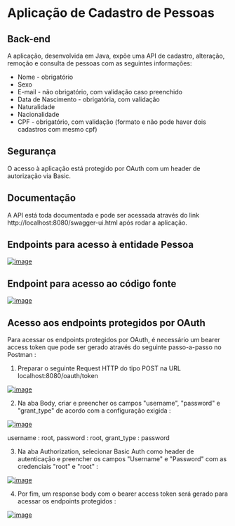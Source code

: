 # Aplicação de Cadastro de Pessoas

## Back-end

A aplicação, desenvolvida em Java, expõe uma API de cadastro, alteração, remoção e consulta de pessoas com as seguintes informações:
- Nome - obrigatório
- Sexo
- E-mail - não obrigatório, com validação caso preenchido
- Data de Nascimento - obrigatória, com validação
- Naturalidade
- Nacionalidade
- CPF - obrigatório, com validação (formato e não pode haver dois cadastros com mesmo cpf)

## Segurança

O acesso à aplicação está protegido por OAuth com um header de autorização via Basic.

## Documentação

A API está toda documentada e pode ser acessada através do link http://localhost:8080/swagger-ui.html após rodar a aplicação.

## Endpoints para acesso à entidade Pessoa

<a href="https://ibb.co/qntWnq3"><img src="https://i.ibb.co/N38m3Dd/image.png" alt="image" border="0" /></a>

## Endpoint para acesso ao código fonte

<a href="https://ibb.co/k6K9L9r"><img src="https://i.ibb.co/wrywnwb/image.png" alt="image" border="0" /></a>

## Acesso aos endpoints protegidos por OAuth

Para acessar os endpoints protegidos por OAuth, é necessário um bearer access token que pode ser gerado através do seguinte passo-a-passo no Postman :

1. Preparar o seguinte Request HTTP do tipo POST na URL localhost:8080/oauth/token

<a href="https://ibb.co/8d8y891"><img src="https://i.ibb.co/JykYkHD/image.png" alt="image" border="0" /></a>

2. Na aba Body, criar e preencher os campos "username", "password" e "grant_type" de acordo com a configuração exigida :

<a href="https://ibb.co/hBmt0fF"><img src="https://i.ibb.co/qNrP65Y/image.png" alt="image" border="0" /></a>

username : root, password : root, grant_type : password

3. Na aba Authorization, selecionar Basic Auth como header de autenticação e preencher os campos "Username" e "Password" com as credenciais "root" e "root" :

<a href="https://ibb.co/8BnvtbG"><img src="https://i.ibb.co/3s56QvV/image.png" alt="image" border="0" /></a>

4. Por fim, um response body com o bearer access token será gerado para acessar os endpoints protegidos :

<a href="https://ibb.co/JRVTwMs"><img src="https://i.ibb.co/1f1Ntwm/image.png" alt="image" border="0" /></a>

